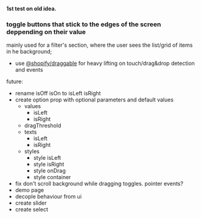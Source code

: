 #### 1st test on old idea.

### toggle buttons that stick to the edges of the screen deppending on their value
mainly used for a filter's section, where the user sees the list/grid of items in he background;

* use [@shopify/draggable](https://github.com/Shopify/draggable) for heavy lifting on touch/drag&drop detection and events

future:
* rename isOff isOn to isLeft isRight
* create option prop with optional parameters and default values
    * values
        * isLeft
        * isRight 
    * dragThreshold
    * texts
        * isLeft
        * isRight
    * styles
        * style isLeft
        * style isRight
        * style onDrag
        * style container
* fix don't scroll background while dragging toggles. pointer events?
* demo page
* decople behaviour from ui
* create slider
* create select